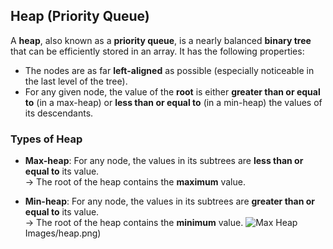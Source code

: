 ## Heap (Priority Queue)

A **heap**, also known as a **priority queue**, is a nearly balanced **binary tree** that can be efficiently stored in an array. It has the following properties:

- The nodes are as far **left-aligned** as possible (especially noticeable in the last level of the tree).
- For any given node, the value of the **root** is either **greater than or equal to** (in a max-heap) or **less than or equal to** (in a min-heap) the values of its descendants.

### Types of Heap

- **Max-heap**: For any node, the values in its subtrees are **less than or equal to** its value.  
  → The root of the heap contains the **maximum** value.

- **Min-heap**: For any node, the values in its subtrees are **greater than or equal to** its value.  
  → The root of the heap contains the **minimum** value.
![Max Heap](Algorithms/B) Images/heap.png)





